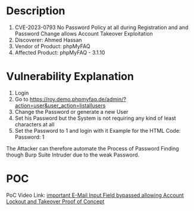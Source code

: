 # Description

1. CVE-2023-0793 No Password Policy at all during Registration and and Password Change allows Account Takeover Exploitation
1. Discoverer: Ahmed Hassan
1. Vendor of Product: phpMyFAQ
1. Affected Product: phpMyFAQ - 3.1.10

# Vulnerability Explanation

1. Login
1. Go to https://roy.demo.phpmyfaq.de/admin/?action=user&user_action=listallusers
1. Change the Password or generate a new User
1. Set his Password but the System is not requiring any kind of least characters at all
1. Set the Password to 1 and login with it Example for the HTML Code: Password: 1

The Attacker can therefore automate the Process of Password Finding though Burp Suite Intruder due to the weak Password.

#  POC

PoC Video Link: [important E-Mail Input Field bypassed allowing Account Lockout and Takeover Proof of Concept]([https://mega.nz/file/bdlFFIpa#6HE5ZDm9FMGPiaydYIkfFggo3Ho9r9RYCE3MsGCNy1Q)


